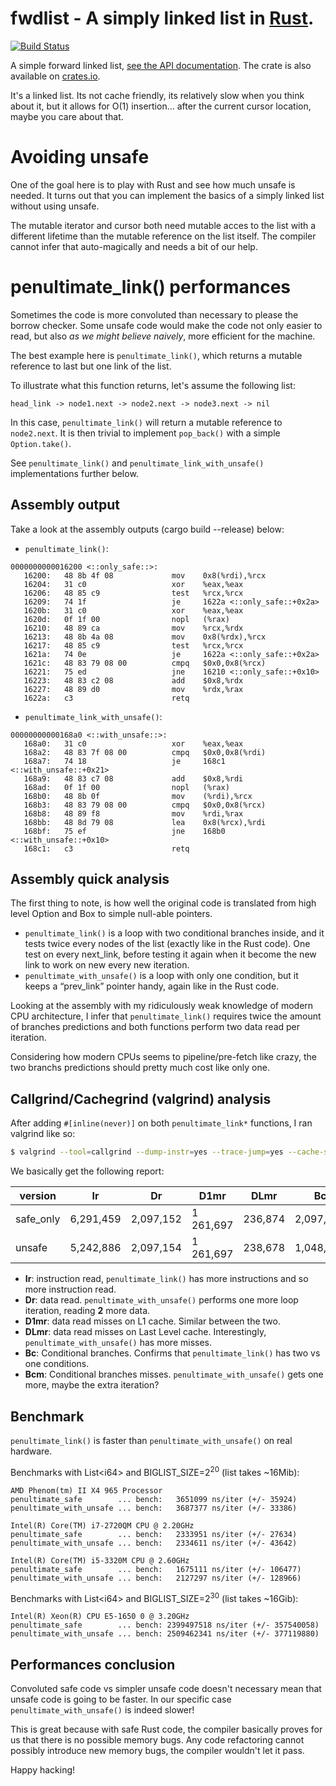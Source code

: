 #  fwdlist - A simply linked list in [Rust](https://www.rust-lang.org/).

[![Build Status](https://travis-ci.org/bombela/fwdlist.svg?branch=master)](https://travis-ci.org/bombela/fwdlist)

A simple forward linked list, [see the API documentation](http://bombela.github.io/fwdlist/fwdlist/index.html).
The crate is also available on [crates.io](https://crates.io/crates/fwdlist).

It's a linked list. Its not cache friendly, its relatively slow when you think
about it, but it allows for O(1) insertion... after the current cursor
location, maybe you care about that.

# Avoiding unsafe
One of the goal here is to play with Rust and see how much unsafe is needed. It turns
out that you can implement the basics of a simply linked list without using
unsafe.

The mutable iterator and cursor both need mutable acces to the list with a different lifetime
than the mutable reference on the list itself.
The compiler cannot infer that auto-magically and needs a bit of our help.

# penultimate_link() performances

Sometimes the code is more convoluted than necessary to please the borrow
checker. Some unsafe code would make the code not only easier to read, but also
*as we might believe naively*, more efficient for the machine.

The best example here is `penultimate_link()`, which returns a mutable reference
to last but one link of the list.

To illustrate what this function returns, let's assume the following list:

```text
head_link -> node1.next -> node2.next -> node3.next -> nil
```

In this case, `penultimate_link()` will return a mutable reference to
`node2.next`. It is then trivial to implement `pop_back()` with a simple
`Option.take()`.

See `penultimate_link()` and `penultimate_link_with_unsafe()` implementations
further below.

## Assembly output

Take a look at the assembly outputs (cargo build --release) below:

* `penultimate_link()`:

```gas
0000000000016200 <::only_safe::>:
   16200:	48 8b 4f 08          	mov    0x8(%rdi),%rcx
   16204:	31 c0                	xor    %eax,%eax
   16206:	48 85 c9             	test   %rcx,%rcx
   16209:	74 1f                	je     1622a <::only_safe::+0x2a>
   1620b:	31 c0                	xor    %eax,%eax
   1620d:	0f 1f 00             	nopl   (%rax)
   16210:	48 89 ca             	mov    %rcx,%rdx
   16213:	48 8b 4a 08          	mov    0x8(%rdx),%rcx
   16217:	48 85 c9             	test   %rcx,%rcx
   1621a:	74 0e                	je     1622a <::only_safe::+0x2a>
   1621c:	48 83 79 08 00       	cmpq   $0x0,0x8(%rcx)
   16221:	75 ed                	jne    16210 <::only_safe::+0x10>
   16223:	48 83 c2 08          	add    $0x8,%rdx
   16227:	48 89 d0             	mov    %rdx,%rax
   1622a:	c3                   	retq
```
* `penultimate_link_with_unsafe()`:

```gas
00000000000168a0 <::with_unsafe::>:
   168a0:	31 c0                	xor    %eax,%eax
   168a2:	48 83 7f 08 00       	cmpq   $0x0,0x8(%rdi)
   168a7:	74 18                	je     168c1 <::with_unsafe::+0x21>
   168a9:	48 83 c7 08          	add    $0x8,%rdi
   168ad:	0f 1f 00             	nopl   (%rax)
   168b0:	48 8b 0f             	mov    (%rdi),%rcx
   168b3:	48 83 79 08 00       	cmpq   $0x0,0x8(%rcx)
   168b8:	48 89 f8             	mov    %rdi,%rax
   168bb:	48 8d 79 08          	lea    0x8(%rcx),%rdi
   168bf:	75 ef                	jne    168b0 <::with_unsafe::+0x10>
   168c1:	c3                   	retq
```
## Assembly quick analysis

The first thing to note, is how well the original code is translated from high
level Option and Box to simple null-able pointers.

* `penultimate_link()` is a loop with two conditional branches inside, and it
  tests twice every nodes of the list (exactly like in the Rust code). One test
on every next_link, before testing it again when it become the new link to work
on new every new iteration.
* `penultimate_with_unsafe()` is a loop with only one condition, but it keeps a
  “prev_link” pointer handy, again like in the Rust code.

Looking at the assembly with my ridiculously weak knowledge of modern CPU
architecture, I infer that `penultimate_link()` requires twice the amount of
branches predictions and both functions perform two data read per iteration.

Considering how modern CPUs seems to pipeline/pre-fetch like crazy, the two
branchs predictions should pretty much cost like only one.

## Callgrind/Cachegrind (valgrind) analysis

After adding `#[inline(never)]` on both `penultimate_link*` functions, I ran
valgrind like so:

```sh
$ valgrind --tool=callgrind --dump-instr=yes --trace-jump=yes --cache-sim=yes --branch-sim=yes --collect-atstart=no --toggle-collect=*penultimate_link* target/release/fwdlist... --test one_penultimate
```
We basically get the following report:

| version   | Ir        | Dr        | D1mr      | DLmr    | Bc        | Bcm |
|-----------|-----------|-----------|-----------|---------|-----------|-----|
| safe_only | 6,291,459 | 2,097,152 | 1 261,697 | 236,874 | 2,097,151 | 4   |
| unsafe    | 5,242,886 | 2,097,154 | 1 261,697 | 238,678 | 1,048,577 | 5   |

* **Ir**: instruction read, `penultimate_link()` has more instructions and so
  more instruction read.
* **Dr**: data read. `penultimate_with_unsafe()` performs one more loop
  iteration, reading **2** more data.
* **D1mr**: data read misses on L1 cache. Similar between the two.
* **DLmr**: data read misses on Last Level cache. Interestingly,
  `penultimate_with_unsafe()` has more misses.
* **Bc**: Conditional branches. Confirms that `penultimate_link()` has two vs
  one conditions.
* **Bcm**: Conditional branches misses. `penultimate_with_unsafe()` gets one
  more, maybe the extra iteration?

## Benchmark

`penultimate_link()` is faster than `penultimate_with_unsafe()` on real hardware.

Benchmarks with List\<i64\> and BIGLIST_SIZE=2<sup>20</sup> (list takes ~16Mib):

```text
AMD Phenom(tm) II X4 965 Processor
penultimate_safe        ... bench:   3651099 ns/iter (+/- 35924)
penultimate_with_unsafe ... bench:   3687377 ns/iter (+/- 33386)

Intel(R) Core(TM) i7-2720QM CPU @ 2.20GHz
penultimate_safe        ... bench:   2333951 ns/iter (+/- 27634)
penultimate_with_unsafe ... bench:   2334611 ns/iter (+/- 43642)

Intel(R) Core(TM) i5-3320M CPU @ 2.60GHz
penultimate_safe        ... bench:   1675111 ns/iter (+/- 106477)
penultimate_with_unsafe ... bench:   2127297 ns/iter (+/- 128966)
```

Benchmarks with List\<i64\> and BIGLIST_SIZE=2<sup>30</sup> (list takes ~16Gib):

```text
Intel(R) Xeon(R) CPU E5-1650 0 @ 3.20GHz
penultimate_safe        ... bench: 2399497518 ns/iter (+/- 357540058)
penultimate_with_unsafe ... bench: 2509462341 ns/iter (+/- 377119880)
```
## Performances conclusion

Convoluted safe code vs simpler unsafe code doesn't necessary mean that unsafe
code is going to be faster. In our specific case `penultimate_with_unsafe()` is
indeed slower!

This is great because with safe Rust code, the compiler basically proves
for us that there is no possible memory bugs. Any code refactoring cannot
possibly introduce new memory bugs, the compiler wouldn't let it pass.


Happy hacking!
